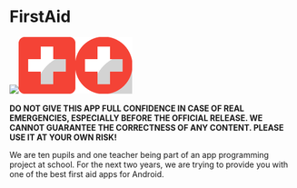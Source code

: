 # FirstAid 
<img src="FirstAid_1st_APP_ICON.png" height=100em><img src="FirstAid_2nd_APP_ICON.png" height=100em><img src="FirstAid_3rd_APP_ICON.png" height=100em>

**DO NOT GIVE THIS APP FULL CONFIDENCE IN CASE OF REAL EMERGENCIES, ESPECIALLY BEFORE THE OFFICIAL RELEASE. WE CANNOT GUARANTEE THE CORRECTNESS OF ANY CONTENT. PLEASE USE IT AT YOUR OWN RISK!**

We are ten pupils and one teacher being part of an app programming project at school. For the next two years, we are trying to provide you with one of the best first aid apps for Android.
